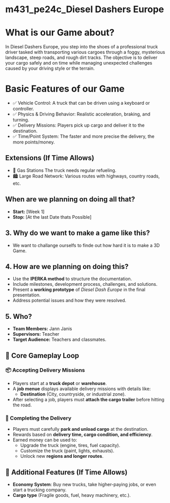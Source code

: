 # m431_pe24c_Diesel Dashers Europe

# What is our Game about?
 
 In Diesel Dashers Europe, you step into the shoes of a professional truck driver tasked with transporting various cargoes through a foggy, mysterious landscape, steep roads, and rough dirt tracks. The objective is to deliver your cargo safely and on time while 
 managing unexpected challenges caused by your driving style or the terrain.
 
# Basic Features of our Game

- ✅ Vehicle Control: A truck that can be driven using a keyboard or controller.  
- ✅ Physics & Driving Behavior: Realistic acceleration, braking, and turning.  
- ✅ Delivery Missions: Players pick up cargo and deliver it to the destination.  
- ✅ Time/Point System: The faster and more precise the delivery, the more points/money.  

## Extensions (If Time Allows)

- 🚛 Gas Stations The truck needs regular refueling.   
- 🏙️ Large Road Network: Various routes with highways, country roads, etc. 

## When are we planning on doing all that?
- **Start:** [Week 1]  
- **Stop:** [At the last Date thats Possible]  

## 3. Why do we want to make a game like this? 
- We want to challange ourselfs to finde out how hard it is to make a 3D Game.

## 4. How are we planning on doing this?
- Use the **IPERKA method** to structure the documentation.  
- Include milestones, development process, challenges, and solutions.    
- Present a **working prototype** of *Diesel Dash Europe* in the final presentation.  
- Address potential issues and how they were resolved.  

## 5. Who?
- **Team Members:** Jann Janis  
- **Supervisors:** Teacher
- **Target Audience:** Teachers and classmates.  

## 🚛 Core Gameplay Loop  

### 📦 Accepting Delivery Missions  
- Players start at a **truck depot** or **warehouse**.  
- A **job menue** displays available delivery missions with details like:  
  - **Destination** (City, countryside, or industrial zone).  
- After selecting a job, players must **attach the cargo trailer** before hitting the road.   

### 🏁 Completing the Delivery  
- Players must carefully **park and unload cargo** at the destination.  
- Rewards based on **delivery time, cargo condition, and efficiency**.  
- Earned money can be used to:  
  - Upgrade the truck (engine, tires, fuel capacity).  
  - Customize the truck (paint, lights, exhausts).  
  - Unlock new **regions and longer routes**.  

## 🚀 Additional Features (If Time Allows)  
- **Economy System**: Buy new trucks, take higher-paying jobs, or even start a trucking company.
- **Cargo type** (Fragile goods, fuel, heavy machinery, etc.).  

